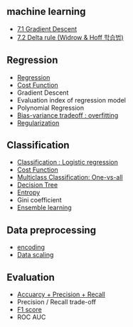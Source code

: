 ## machine learning

- [7.1 Gradient Descent](https://github.com/evelyn82/Machine-learning/blob/main/regression/gradient-descent.md)
- [7.2 Delta rule (Widrow & Hoff 학습법)](https://github.com/evelyn82/Machine-learning/blob/main/regression/delta-rule.md)

## Regression

- [Regression](https://github.com/evelyn82/Machine-learning/blob/main/Regression/README.md)
- [Cost Function](https://github.com/evelyn82/Machine-Learning/blob/main/Regression/Cost%20function_regression.md)
- Gradient Descent
- Evaluation index of regression model
- Polynomial Regression
- [Bias-variance tradeoff : overfitting](https://github.com/evelyn82/Machine-learning/blob/main/Regression/Bias-variance%20tradeoff.md)
- [Regularization](https://github.com/evelyn82/Machine-Learning/blob/main/Regression/Regularization.md)

## Classification

- [Classification : Logistic regression](https://github.com/evelyn82/Machine-Learning/blob/main/Classification/Logistic%20regression.md)
- [Cost Function](https://github.com/evelyn82/Machine-Learning/blob/main/Classification/Cost%20Function_classification.md)
- [Multiclass Classification: One-vs-all](https://github.com/evelyn82/Machine-Learning/blob/main/Classification/Multiclass%20Classification.md)
- [Decision Tree](https://github.com/evelyn82/Machine-learning/blob/main/Classification/Decision%20Tree.md)
- [Entropy](https://github.com/evelyn82/Machine-learning/blob/main/Classification/Entropy.md)
- Gini coefficient
- [Ensemble learning](https://github.com/evelyn82/Machine-learning/blob/main/Classification/Ensemble%20Learning.md)

## Data preprocessing

- [encoding](https://github.com/evelyn82/Machine-Learning/blob/main/Data%20preprocessing/encoding.md)
- [Data scaling](https://github.com/evelyn82/Machine-learning/blob/main/Regression/Data%20scaling.md)

## Evaluation

- [Accuarcy + Precision + Recall](https://github.com/evelyn82/Machine-Learning/blob/main/Evaluation/Confusion%20Matrix.md)
- Precision / Recall trade-off
- [F1 score](https://github.com/evelyn82/Machine-Learning/blob/main/Evaluation/F1%20score.md)
- ROC AUC
